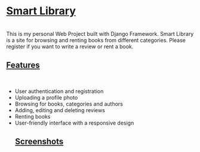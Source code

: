 <u><h1>Smart Library</h1></u><br>
This is my personal Web Project built with Django Framework. Smart Library is a site for browsing and renting books from different categories. Please register if you want to write a review or rent a book.
<u><h2>Features</h2></u><br>
- User authentication and registration
- Uploading a profile photo
- Browsing for books, categories and authors
- Adding, editing and deleting reviews
- Renting books
- User-friendly interface with a responsive design
<u><h2>Screenshots</h2></u><br> 
